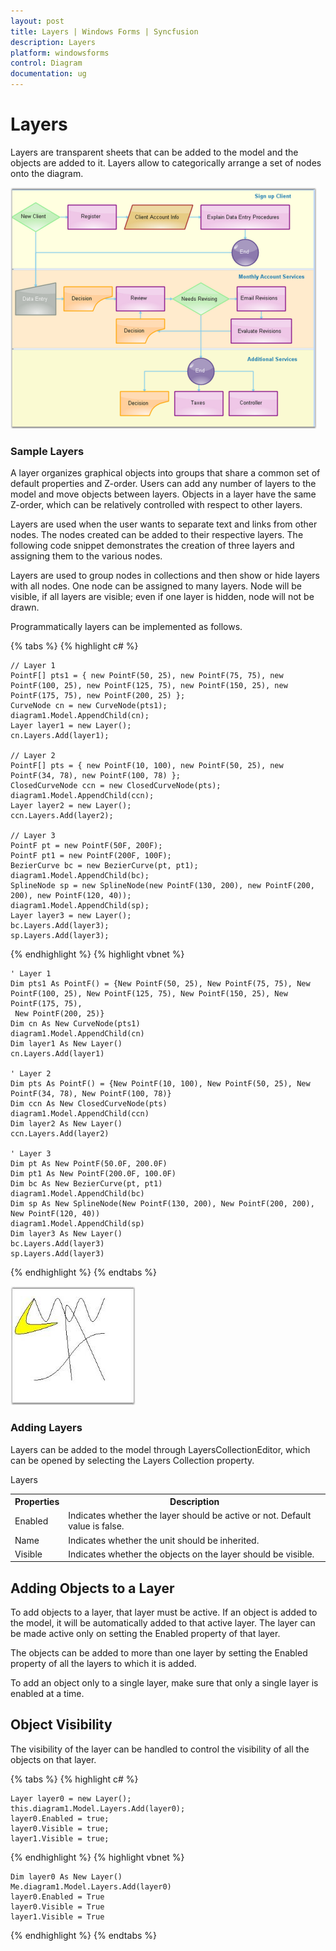 ```yaml
---
layout: post
title: Layers | Windows Forms | Syncfusion
description: Layers
platform: windowsforms
control: Diagram
documentation: ug
---
```


# Layers

Layers are transparent sheets that can be added to the model and the objects are added to it. Layers allow to categorically arrange a set of nodes onto the diagram.



![](Layers_images/Layers_img1.png)


### Sample Layers

A layer organizes graphical objects into groups that share a common set of default properties and Z-order. Users can add any number of layers to the model and move objects between layers. Objects in a layer have the same Z-order, which can be relatively controlled with respect to other layers. 

Layers are used when the user wants to separate text and links from other nodes. The nodes created can be added to their respective layers. The following code snippet demonstrates the creation of three layers and assigning them to the various nodes.

Layers are used to group nodes in collections and then show or hide layers with all nodes. One node can be assigned to many layers. Node will be visible, if all layers are visible; even if one layer is hidden, node will not be drawn.

Programmatically layers can be implemented as follows.


{% tabs %}
{% highlight c# %}

	// Layer 1
	PointF[] pts1 = { new PointF(50, 25), new PointF(75, 75), new PointF(100, 25), new PointF(125, 75), new PointF(150, 25), new PointF(175, 75), new PointF(200, 25) };
	CurveNode cn = new CurveNode(pts1);
	diagram1.Model.AppendChild(cn);
	Layer layer1 = new Layer();
	cn.Layers.Add(layer1);
	
	// Layer 2
	PointF[] pts = { new PointF(10, 100), new PointF(50, 25), new PointF(34, 78), new PointF(100, 78) };
	ClosedCurveNode ccn = new ClosedCurveNode(pts);
	diagram1.Model.AppendChild(ccn);
	Layer layer2 = new Layer();
	ccn.Layers.Add(layer2);
	
	// Layer 3
	PointF pt = new PointF(50F, 200F);
	PointF pt1 = new PointF(200F, 100F);
	BezierCurve bc = new BezierCurve(pt, pt1);
	diagram1.Model.AppendChild(bc);
	SplineNode sp = new SplineNode(new PointF(130, 200), new PointF(200, 200), new PointF(120, 40));
	diagram1.Model.AppendChild(sp);
	Layer layer3 = new Layer();
	bc.Layers.Add(layer3);
	sp.Layers.Add(layer3);

{% endhighlight %}
{% highlight vbnet %}

	' Layer 1
	Dim pts1 As PointF() = {New PointF(50, 25), New PointF(75, 75), New PointF(100, 25), New PointF(125, 75), New PointF(150, 25), New PointF(175, 75),
	 New PointF(200, 25)}
	Dim cn As New CurveNode(pts1)
	diagram1.Model.AppendChild(cn)
	Dim layer1 As New Layer()
	cn.Layers.Add(layer1)
	
	' Layer 2
	Dim pts As PointF() = {New PointF(10, 100), New PointF(50, 25), New PointF(34, 78), New PointF(100, 78)}
	Dim ccn As New ClosedCurveNode(pts)
	diagram1.Model.AppendChild(ccn)
	Dim layer2 As New Layer()
	ccn.Layers.Add(layer2)
	
	' Layer 3
	Dim pt As New PointF(50.0F, 200.0F)
	Dim pt1 As New PointF(200.0F, 100.0F)
	Dim bc As New BezierCurve(pt, pt1)
	diagram1.Model.AppendChild(bc)
	Dim sp As New SplineNode(New PointF(130, 200), New PointF(200, 200), New PointF(120, 40))
	diagram1.Model.AppendChild(sp)
	Dim layer3 As New Layer()
	bc.Layers.Add(layer3)
	sp.Layers.Add(layer3)

{% endhighlight %}
{% endtabs %}

![](Layers_images/Layers_img2.jpeg)





### Adding Layers

Layers can be added to the model through LayersCollectionEditor, which can be opened by selecting the Layers Collection property.



Layers

<table>
<tr>
<th>
Properties </th><th>
Description</th></tr>
<tr>
<td>
Enabled</td><td>
Indicates whether the layer should be active or not. Default value is false.</td></tr>
<tr>
<td>
Name</td><td>
Indicates whether the unit should be inherited.</td></tr>
<tr>
<td>
Visible</td><td>
Indicates whether the objects on the layer should be visible.</td></tr>
</table>


## Adding Objects to a Layer

To add objects to a layer, that layer must be active. If an object is added to the model, it will be automatically added to that active layer. The layer can be made active only on setting the Enabled property of that layer. 

The objects can be added to more than one layer by setting the Enabled property of all the layers to which it is added.

To add an object only to a single layer, make sure that only a single layer is enabled at a time.



## Object Visibility 

The visibility of the layer can be handled to control the visibility of all the objects on that layer.


{% tabs %}
{% highlight c# %}

	Layer layer0 = new Layer();
	this.diagram1.Model.Layers.Add(layer0);
	layer0.Enabled = true;
	layer0.Visible = true;
	layer1.Visible = true;

{% endhighlight %}
{% highlight vbnet %}

	Dim layer0 As New Layer()
	Me.diagram1.Model.Layers.Add(layer0)
	layer0.Enabled = True
	layer0.Visible = True
	layer1.Visible = True

{% endhighlight %}
{% endtabs %}
